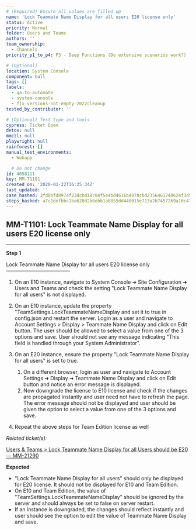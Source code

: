 ```yaml
---
# (Required) Ensure all values are filled up
name: 'Lock Teammate Name Display for all users E20 license only'
status: Active
priority: Normal
folder: Users and Teams
authors: ''
team_ownership:
  - Channels
priority_p1_to_p4: P3 - Deep Functions (Do extensive scenarios work?)

# (Optional)
location: System Console
component: null
tags: []
labels:
  - qa-to-automate
  - system-console
  - fix-versions-not-empty-2022cleanup
tested_by_contributor: ''

# (Optional) Test type and tools
cypress: Ticket Open
detox: null
mmctl: null
playwright: null
rainforest: []
manual_test_environments:
  - Webapp

  # Do not change
id: 4058111
key: MM-T1101
created_on: '2020-01-22T16:25:34Z'
last_updated: ''
case_hashed: 3fd8bfd8974f23dcbd18c04f5e4bd4616b4978cbd2356461748624f3d59c9a04f7153b704074cdbddab928d37161113e
steps_hashed: a7c1defbbc1ba620d2b6ebb1a6855dd440015e713a2b7457269a10c4764ac51794f67da739f84ce84bae0a1886b90d2a
---
```


<!-- (Auto-generated) Based on frontmatter's "key" and "name" -->

## MM-T1101: Lock Teammate Name Display for all users E20 license only

---

**Step 1**

Lock Teammate Name Display for all users E20 license only\
–––––––––––––––––––––––––

1. On an E10 instance, navigate to System Console ➜ Site Configuration ➜ Users and Teams and check the setting "Lock Teammate Name Display for all users" is not displayed.

2. On an E10 instance, update the property "TeamSettings.LockTeammateNameDisplay and set it to true in config.json and restart the server. Login as a user and navigate to Account Settings > Display > Teammate Name Display and click on Edit button. The user should be allowed to select a value from one of the 3 options and save. User should not see any message indicating "This field is handled through your System Administrator".

3. On an E20 instance, ensure the property "Lock Teammate Name Display for all users" is set to true.

   1. On a different browser, login as user and navigate to Account Settings ➜ Display ➜ Teammate Name Display and click on Edit button and notice an error message is displayed.
   2. Now downgrade the license to E10 license and check if the changes are propagated instantly and user need not have to refresh the page. The error message should not be displayed and user should be given the option to select a value from one of the 3 options and save.

4. Repeat the above steps for Team Edition license as well

_Related ticket(s):_

[Users & Teams > Lock Teammate Name Display for all Users should be E20 — MM-21290](https://mattermost.atlassian.net/browse/MM-21290)

**Expected**

- "Lock Teammate Name Display for all users" should only be displayed for E20 license. It should not be displayed for E10 and Team Edition.
- On E10 and Team Edition, the value of "TeamSettings.LockTeammateNameDisplay" should be ignored by the server and should always be set to false on server restart.
- If an instance is downgraded, the changes should reflect instantly and user should see the option to edit the value of Teammate Name Display and save.
